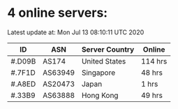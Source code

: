 # 4 online servers:

Latest update at: Mon Jul 13 08:10:11 UTC 2020

| ID | ASN | Server Country | Online |
| -- | --- | -------------- | ------ |
| #.D09B | AS174 | United States | 114 hrs |
| #.7F1D | AS63949 | Singapore | 48 hrs |
| #.A8ED | AS20473 | Japan | 1 hrs |
| #.33B9 | AS63888 | Hong Kong | 49 hrs |

